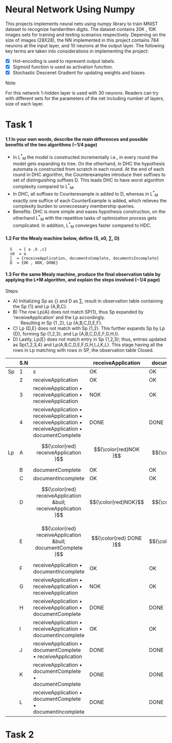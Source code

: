 # Neural Network Using Numpy

This projects implements neural nets using numpy library to train MNIST dataset to recognize handwritten digits. The dataset contains 20K , 10K images sets for training and testing scenarios respectively.
Depening on the size of images (28X28), the NN implemented in this project contains 784 neurons at the input layer, and 10 neurons at the output layer. The following key terms are taken into considerations in implementing the project:
  - [x] Hot-encoding is used to represent output labels.
  - [x] Sigmoid function is used as activation function.
  - [x] Stochastic Descenet Gradient for updating weights and biases

> [!NOTE]
> For this network 1-hidden layer is used with 30 neurons. Readers can try with different sets for the parameters of the net including number of layers, size of each layer.




# Task 1
#### 1.1 In your own words, describe the main differences and possible benefits of the two algorithms (~1/4 page)
- In L<sup>&ast;</sup><sub>M</sub> the model is constructed incrementally i.e., in every round the model gets expanding its tree. On the otherhand, in DHC the hypothesis automata is constructed from scratch in each round. At the end of each round in DHC algorithm, the Counterexamples introduce their suffixes to set of distinguishing suffixes D. This leads DHC to have worst algorithm complexity compared to L<sup>&ast;</sup><sub>M</sub>.
- In DHC, all suffixes to Counterexample is added to D, whereas in L<sup>&ast;</sup><sub>M</sub> exactly one suffice of each CounterExample is added, which relieves the complexity burden to unneccessary membership queries.
- Benefits: DHC is more simple and eases hypothesis construction, on the otherhand L<sup>&ast;</sup><sub>M</sub> with the repetitive tasks of optimization process gets complicated. In addition, L<sup>&ast;</sup><sub>M</sub> converges faster compared to HDC.
#### 1.2 For the Mealy machine below, define (S, s0, ∑, Ω)
      S   = { a ,b ,c}
      s0  = a
      ∑  = {receiveApplication, documentsComplete, documentsIncomplete}
      Ω  = {OK , NOK, DONE}

#### 1.3 For the same Mealy machine, produce the final observation table by applying the L*M algorithm, and explain the steps involved (~1/4 page)
Steps: <br />
- A) Initializing Sp as {} and D as ∑, result in observation table containing the Sp {1} and Lp {A,B,C}.  <br />
- B) The row Lp{A} does not match SP{1}, thus Sp expanded by ‘receiveApplication’ and the Lp accordingly. <br /> &nbsp; &nbsp; &nbsp; Resulting in Sp {1 ,2}, Lp {A,B,C,D,E,F}.  <br />
- C) Lp {D,E} does not match with Sp {1,2}. This further expands Sp by Lp {D}, forming Sp {1,2,3}, and Lp {A,B,C,D,E,F,G,H,I}.
- D) Lastly, Lp{E} does not match entry in Sp {1,2,3}; thus, entries updated as Sp{1,2,3,4} and Lp{A,B,C,D,E,F,G,H,I,J,K,L}. This stage having all the rows in Lp matching with rows in SP, the observation table Closed. <br />

| | S.N  |   | receiveApplication  | documentsComplete  |  documentsIncomplete |
|---|---|---|---|---|---|
| Sp| 1  |  &epsi;  | OK  |  OK | OK  |
|   | 2 | receiveApplication  | OK  | OK  |  NOK |
|   | 3 |receiveApplication &bull; receiveApplication &bull; receiveApplication  |  NOK |  OK  | NOK  |
|   | 4|  receiveApplication &bull; receiveApplication &bull; receiveApplication &bull; receiveApplication &bull; documentComplete  | DONE  |  DONE | DONE  |
|Lp |A|$${\color{red} receiveApplication }$$|$${\color{red}NOK }$$|$${\color{red}OK }$$|$${\color{red}NOK}$$ | 
| |B|documentComplete |OK |OK |OK|
| |C|documentIncomplete |OK |OK |OK |
| |D|$${\color{red} receiveApplication &bull; receiveApplication }$$|$${\color{red}NOK}$$ |$${\color{red} OK}$$ | $${\color{red}NOK}$$ |
| |E|$${\color{red} receiveApplication &bull; documentComplete }$$|$${\color{red} DONE }$$| $${\color{red}DONE}$$ | $${\color{red}DONE }$$|
| |F|receiveApplication &bull; documentIncomplete |OK|OK|OK|
| |G|receiveApplication &bull; receiveApplication &bull; receiveApplication | NOK | OK | NOK |
| |H|receiveApplication &bull; receiveApplication &bull; documentComplete |DONE |DONE |DONE|
| |I|receiveApplication &bull; receiveApplication &bull; documentIncomplete| OK  |  OK | OK  |
| |J|receiveApplication &bull; documentComplete &bull; receiveApplication |DONE |DONE |DONE|
| |K|receiveApplication &bull; documentComplete &bull; documentComplete|DONE |DONE |DONE |
| |L|receiveApplication &bull; documentComplete &bull; documentIncomplete|DONE|DONE|DONE|



# Task 2


